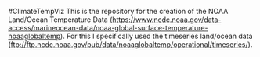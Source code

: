 #ClimateTempViz
This is the repository for the creation of the NOAA Land/Ocean Temperature Data (https://www.ncdc.noaa.gov/data-access/marineocean-data/noaa-global-surface-temperature-noaaglobaltemp). For this I specifically used the timeseries land/ocean data (ftp://ftp.ncdc.noaa.gov/pub/data/noaaglobaltemp/operational/timeseries/).
